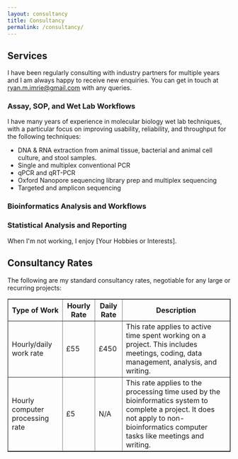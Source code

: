 ```yaml
---
layout: consultancy
title: Consultancy
permalink: /consultancy/
---
```


## Services

I have been regularly consulting with industry partners for multiple years and I am always happy to receive new enquiries. You can get in touch at ryan.m.imrie@gmail.com with any queries.

### Assay, SOP, and Wet Lab Workflows

I have many years of experience in molecular biology wet lab techniques, with a particular focus on improving usability, reliability, and throughput for the following techniques:
<ul>
    <li>DNA & RNA extraction from animal tissue, bacterial and animal cell culture, and stool samples.</li>
    <li>Single and multiplex conventional PCR</li>
    <li>qPCR and qRT-PCR</li>
    <li>Oxford Nanopore sequencing library prep and multiplex sequencing</li>
    <li>Targeted and amplicon sequencing</li>
</ul>


### Bioinformatics Analysis and Workflows



### Statistical Analysis and Reporting

When I'm not working, I enjoy [Your Hobbies or Interests].

## Consultancy Rates

The following are my standard consultancy rates, negotiable for any large or recurring projects:

<table border="1">
    <tr>
        <th>Type of Work</th>
        <th>Hourly Rate</th>
        <th>Daily Rate</th>
        <th>Description</th>
    </tr>
    <tr>
        <td>Hourly/daily work rate</td>
        <td>£55</td>
        <td>£450</td>
        <td>This rate applies to active time spent working on a project. This includes meetings, coding, data management, analysis, and writing.</td>
    </tr>
    <tr>
        <td>Hourly computer processing rate</td>
        <td>£5</td>
        <td>N/A</td>
        <td>This rate applies to the processing time used by the bioinformatics system to complete a project. It does not apply to non-bioinformatics computer tasks like meetings and writing.</td>
    </tr>
</table>
